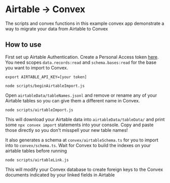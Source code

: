 # Airtable -> Convex

The scripts and convex functions in this example convex app demonstrate a way to migrate your data from Airtable to Convex

## How to use

First set up Airtable Authentication. Create a Personal Access token [here](https://airtable.com/create/tokens).
You need scopes `data.records:read` and `schema.bases:read` for the base you want to import to Convex.

`export AIRTABLE_API_KEY=[your token]`

`node scripts/beginAirtableImport.js` 

Open `airtableData/tableNames.jsonl` and remove or rename any of your Airtable tables so you can give them a different name in Convex.

`node scripts/airtableImport.js`

This will download your Airtable data into `airtableData/tableData/` and print some `npx convex import` statements into your console. Copy and paste those directly so you don't misspell your new table names!

It also generates a schema at `convex/airtableSchema.ts` for you to import into to `convex/schema.ts`. Wait for Convex to build the indexes on your airtable tables before running

`node scripts/airtableLink.js`

This will modify your Convex database to create foreign keys to the Convex documents indicated by your linked fields in Airtable
